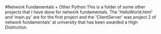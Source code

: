 #Network Fundamentals + Other Python
This is a folder of some other projects that I have done for network fundamentals. 
The 'HelloWorld.html' and 'main.py' are for the first project and the 'ClientServer' was project 2 of network fundamentals' at university that has been awarded a High Distinction.
